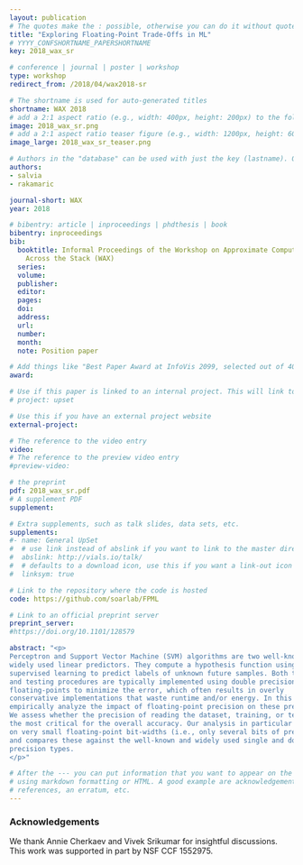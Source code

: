 ```yaml
---
layout: publication
# The quotes make the : possible, otherwise you can do it without quotes
title: "Exploring Floating-Point Trade-Offs in ML"
# YYYY_CONFSHORTNAME_PAPERSHORTNAME
key: 2018_wax_sr

# conference | journal | poster | workshop
type: workshop
redirect_from: /2018/04/wax2018-sr

# The shortname is used for auto-generated titles
shortname: WAX 2018
# add a 2:1 aspect ratio (e.g., width: 400px, height: 200px) to the folder /assets/images/papers/
image: 2018_wax_sr.png
# add a 2:1 aspect ratio teaser figure (e.g., width: 1200px, height: 600px) to the folder /assets/images/papers/
image_large: 2018_wax_sr_teaser.png

# Authors in the "database" can be used with just the key (lastname). Others can be written properly.
authors:
- salvia
- rakamaric

journal-short: WAX
year: 2018

# bibentry: article | inproceedings | phdthesis | book
bibentry: inproceedings
bib:
  booktitle: Informal Proceedings of the Workshop on Approximate Computing
    Across the Stack (WAX)
  series:
  volume:
  publisher:
  editor:
  pages:
  doi:
  address:
  url:
  number:
  month:
  note: Position paper

# Add things like "Best Paper Award at InfoVis 2099, selected out of 4000 submissions"
award:

# Use if this paper is linked to an internal project. This will link to the project site
# project: upset

# Use this if you have an external project website
external-project:

# The reference to the video entry
video:
# The reference to the preview video entry
#preview-video:

# the preprint
pdf: 2018_wax_sr.pdf
# A supplement PDF
supplement: 

# Extra supplements, such as talk slides, data sets, etc.
supplements:
#- name: General UpSet
#  # use link instead of abslink if you want to link to the master directory
#  abslink: http://vials.io/talk/
#  # defaults to a download icon, use this if you want a link-out icon
#  linksym: true

# Link to the repository where the code is hosted
code: https://github.com/soarlab/FPML

# Link to an official preprint server
preprint_server: 
#https://doi.org/10.1101/128579

abstract: "<p>
Perceptron and Support Vector Machine (SVM) algorithms are two well-known and
widely used linear predictors. They compute a hypothesis function using
supervised learning to predict labels of unknown future samples. Both training
and testing procedures are typically implemented using double precision
floating-points to minimize the error, which often results in overly
conservative implementations that waste runtime and/or energy. In this work, we
empirically analyze the impact of floating-point precision on these predictors.
We assess whether the precision of reading the dataset, training, or testing is
the most critical for the overall accuracy. Our analysis in particular focuses
on very small floating-point bit-widths (i.e., only several bits of precision),
and compares these against the well-known and widely used single and double
precision types.
</p>"

# After the --- you can put information that you want to appear on the website
# using markdown formatting or HTML. A good example are acknowledgements, extra
# references, an erratum, etc.
---
```

### Acknowledgements

We thank Annie Cherkaev and Vivek Srikumar for insightful discussions. This
work was supported in part by NSF CCF 1552975.

